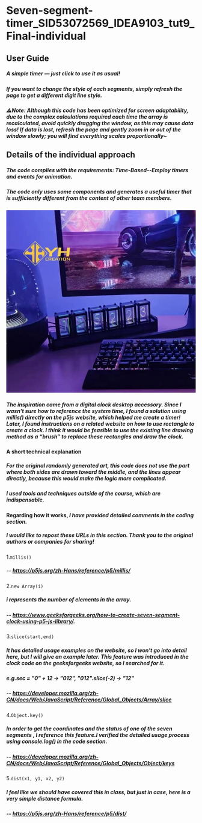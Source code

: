 # Seven-segment-timer_SID53072569_IDEA9103_tut9_Final-individual

## User Guide  
##### A simple timer — just click to use it as usual!  
##### If you want to change the style of each segments, simply refresh the page to get a different digit line style.

##### ⚠️Note: Although this code has been optimized for screen adaptability, due to the complex calculations required each time the array is recalculated, avoid quickly dragging the window, as this may cause data loss! If data is lost, refresh the page and gently zoom in or out of the window slowly; you will find everything scales proportionally~


## Details of the individual approach
##### The code complies with the requirements: Time-Based--Employ timers and events for animation.

##### The code only uses some components and generates a useful timer that is sufficiently different from the content of other team members.

![**An image of the pickup1**](images/1.jpg)
##### The inspiration came from a digital clock desktop accessory. Since I wasn't sure how to reference the system time, I found a solution using millis() directly on the p5js website, which helped me create a timer! Later, I found instructions on a related website on how to use rectangle to create a clock. I think it would be feasible to use the existing line drawing method as a “brush” to replace these rectangles and draw the clock.

#### A short technical explanation
 ##### For the original randomly generated art, this code does not use the part where both sides are drawn toward the middle, and the lines appear directly, because this would make the logic more complicated.
 ##### I used tools and techniques outside of the course, which are indispensable. 
 #### Regarding how it works, *I have provided detailed comments in the coding section.* 
 ##### I would like to repost these URLs in this section. Thank you to the original authors or companies for sharing!

 1.```millis()```
##### -- https://p5js.org/zh-Hans/reference/p5/millis/
 2.```new Array(i)```
#####  i represents the number of elements in the array.
#####     -- https://www.geeksforgeeks.org/how-to-create-seven-segment-clock-using-p5-js-library/.
 3.```slice(start,end) ```
#####  It has detailed usage examples on the website, so I won't go into detail here, but I will give an example later. This feature was introduced in the clock code on the geeksforgeeks website, so I searched for it.
#####  e.g.sec = "0" + 12 → "012", "012".slice(-2) → "12"
#####     -- https://developer.mozilla.org/zh-CN/docs/Web/JavaScript/Reference/Global_Objects/Array/slice
 4.```Object.key()```
#####  In order to get the coordinates and the status of one of the seven segments , I reference this feature.I verified the detailed usage process using console.log() in the code section.
#####     -- https://developer.mozilla.org/zh-CN/docs/Web/JavaScript/Reference/Global_Objects/Object/keys
 5.```dist(x1, y1, x2, y2)```
#####  I feel like we should have covered this in class, but just in case, here is a very simple distance formula.
#####     -- https://p5js.org/zh-Hans/reference/p5/dist/

